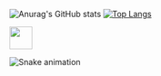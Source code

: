 
![Anurag's GitHub stats](https://github-readme-stats.vercel.app/api?username=Marcos-Auguusto&show_icons=true&theme=react)
[![Top Langs](https://github-readme-stats.vercel.app/api/top-langs/?username=Marcos-Auguusto&hide_progress=true&theme=react)](https://github.com/anuraghazra/github-readme-stats)


<img height="40" widht="40" src="https://cdn.jsdelivr.net/gh/devicons/devicon/icons/css3/css3-plain.svg"/>
          

 
![Snake animation](https://github.com/Marcos-Auguusto/Marcos-Auguusto/blob/output/github-contribution-grid-snake.svg)

